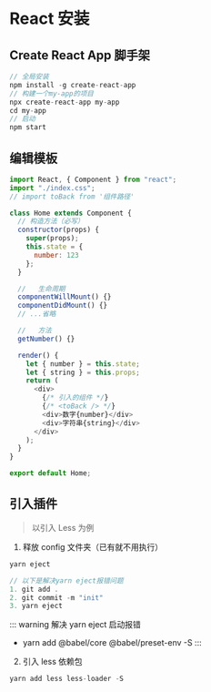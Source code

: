 # React 安装

## Create React App 脚手架

```js
// 全局安装
npm install -g create-react-app
// 构建一个my-app的项目
npx create-react-app my-app
cd my-app
// 启动
npm start
```

## 编辑模板

```js
import React, { Component } from "react";
import "./index.css";
// import toBack from '组件路径'

class Home extends Component {
  // 构造方法（必写）
  constructor(props) {
    super(props);
    this.state = {
      number: 123
    };
  }

  //   生命周期
  componentWillMount() {}
  componentDidMount() {}
  // ...省略

  //   方法
  getNumber() {}

  render() {
    let { number } = this.state;
    let { string } = this.props;
    return (
      <div>
        {/* 引入的组件 */}
        {/* <toBack /> */}
        <div>数字{number}</div>
        <div>字符串{string}</div>
      </div>
    );
  }
}

export default Home;
```

## 引入插件

> 以引入 Less 为例

1. 释放 config 文件夹（已有就不用执行）

```js
yarn eject

// 以下是解决yarn eject报错问题
1. git add .
2. git commit -m "init"
3. yarn eject
```

::: warning 解决 yarn eject 启动报错

- yarn add @babel/core @babel/preset-env -S
  :::

2. 引入 less 依赖包

```js
yarn add less less-loader -S
```
